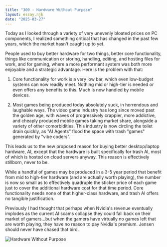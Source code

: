```yaml
---
title: "300 - Hardware Without Purpose"
layout: essay.njk
date: "2025-03-27"
---
```


Today as I looked through a variety of very unevenly bloated prices on PC components, I realized something critical that has changed in the past few years, which the market hasn't caught up to yet.

People used to buy better hardware for two things, better core functionality, things like communication or storing, handling, editing, and hosting files for work, and for gaming, where a more performant system was both more enjoyable and a strategic advantage. Here is the problem with that:

1) Core functionality for work is a very low bar, which even low-budget systems can now readily meet. Nothing mid or high-tier is needed or even offers any benefits to this. Much is now handled by mobile devices.

2) Most games being produced today absolutely suck, in horrendous and laughable ways. The video game industry has long since moved past the golden age, with waves of progressively crappier, more addictive, and cheaply produced mobile games taking market share, alongside a variety of other comorbidities. This industry is now circling the toilet drain quickly, as "AI Agents" flood the space with trash "games" generated by "vibe coders".

This leads us to the new proposed reason for buying better desktop/laptop hardware, AI, except that the hardware is built specifically for trash AI, most of which is hosted on cloud servers anyway. This reason is effectively stillborn, never to be.

While a handful of games may be produced in a 3-5 year period that benefit from mid to high-tier hardware (and are actually worth playing), the number is now so small as to effectively quadruple the sticker price of each game just to cover the additional hardware cost for that time period. Core functionality needs none of that higher-class hardware, and trash AI offers no tangible justification.

Previously I had thought that perhaps when Nvidia's revenue eventually implodes as the current AI scams collapse they could fall back on their market of gamers…but when the gamers have virtually no games left that are worth playing, they have no reason to pay Nvidia's premium. Jensen should never have chased that bird.

![Hardware Without Purpose](https://media.licdn.com/dms/image/v2/D5622AQFCZjHpswN_rA/feedshare-shrink_480/B56ZXSVj2UGoAY-/0/1742990623955?e=1746662400&v=beta&t=MVPhKjL1Pq8ZNBYXSZnwI3X951EjJyjlejQPxEKTwto)